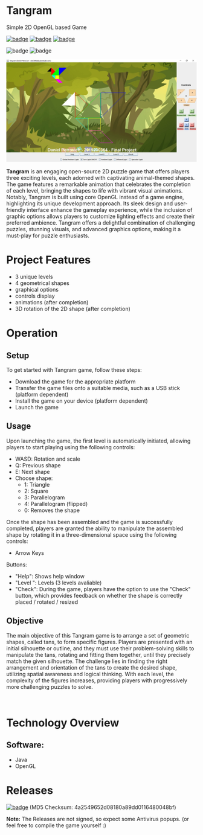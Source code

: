 # Tangram
Simple 2D OpenGL based Game


[![badge](https://img.shields.io/badge/license-MIT-success.svg)](https://opensource.org/license/mit)
[![badge](https://img.shields.io/badge/support-PayPal-blue.svg)](https://paypal.me/d4li3n)
[![badge](https://img.shields.io/badge/publication-danielthecyberdude.com-purple.svg)](https://danielthecyberdude.com/project/tangram)


![badge](https://img.shields.io/badge/technology-Java-green.svg)
![badge](https://img.shields.io/badge/technology-OpenGL-green.svg)


![header image](https://github.com/D4LI3N/Tangram/blob/master/x.jpg?raw=true)




**Tangram** is an engaging open-source 2D puzzle game that offers players three exciting levels, each adorned with captivating animal-themed shapes. The game features a remarkable animation that celebrates the completion of each level, bringing the shapes to life with vibrant visual animations. Notably, Tangram is built using core OpenGL instead of a game engine, highlighting its unique development approach. Its sleek design and user-friendly interface enhance the gameplay experience, while the inclusion of graphic options allows players to customize lighting effects and create their preferred ambience. Tangram offers a delightful combination of challenging puzzles, stunning visuals, and advanced graphics options, making it a must-play for puzzle enthusiasts.

# Project Features
- 3 unique levels
- 4 geometrical shapes
- graphical options
- controls display
- animations (after completion)
- 3D rotation of the 2D shape (after completion)

# Operation
## Setup
To get started with Tangram game, follow these steps:

- Download the game for the appropriate platform
- Transfer the game files onto a suitable media, such as a USB stick (platform dependent)
- Install the game on your device (platform dependent)
- Launch the game

## Usage
Upon launching the game, the first level is automatically initiated, allowing players to start playing using the following controls:

- WASD: Rotation and scale
- Q: Previous shape
- E: Next shape
- Choose shape:
  - 1: Triangle
  - 2: Square
  - 3: Parallelogram
  - 4: Parallelogram (flipped)
  - 0: Removes the shape
    
Once the shape has been assembled and the game is successfully completed, players are granted the ability to manipulate the assembled shape by rotating it in a three-dimensional space using the following controls:
- Arrow Keys

Buttons:
  - "Help": Shows help window
  - "Level <x>": Levels (3 levels avaliable)
  - "Check": During the game, players have the option to use the "Check" button, which provides feedback on whether the shape is correctly placed / rotated / resized



## Objective
The main objective of this Tangram game is to arrange a set of geometric shapes, called tans, to form specific figures. Players are presented with an initial silhouette or outline, and they must use their problem-solving skills to manipulate the tans, rotating and fitting them together, until they precisely match the given silhouette. The challenge lies in finding the right arrangement and orientation of the tans to create the desired shape, utilizing spatial awareness and logical thinking. With each level, the complexity of the figures increases, providing players with progressively more challenging puzzles to solve.

‍
# Technology Overview
## Software:
- Java
- OpenGL


# Releases
[![badge](https://img.shields.io/badge/Windows-0078D6?style=for-the-badge&logo=windows&logoColor=white)](https://github.com/D4LI3N/Tangram/releases/download/V1.0/Tangram_V1.0.exe)
(MD5 Checksum: 4a2549652d08180a89dd0116480048bf)
<br>


**Note:** The Releases are not signed, so expect some Antivirus popups. (or feel free to compile the game yourself :)
